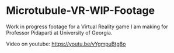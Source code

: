# Microtubule-VR-WIP-Footage
Work in progress footage for a Virtual Reality game I am making for Professor Pidaparti at University of Georgia.

Video on youtube: https://youtu.be/vYgmpuBtg8o
